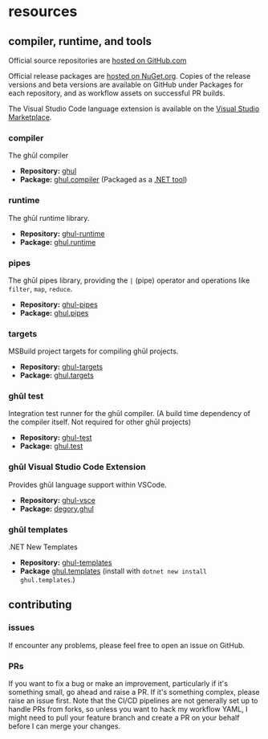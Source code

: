 # resources

## compiler, runtime, and tools

Official source repositories are [hosted on GitHub.com](https://github.com/degory)

Official release packages are [hosted on NuGet.org](https://www.nuget.org/packages?q=degory+ghul). Copies of the release versions and beta versions are available on GitHub under Packages for each repository, and as workflow assets on successful PR builds.

The Visual Studio Code language extension is available on the [Visual Studio Marketplace](https://marketplace.visualstudio.com/VSCode).


### compiler
The ghūl compiler
- **Repository:** [ghul](https://github.com/degory/ghul)
- **Package:** [ghul.compiler](https://www.nuget.org/packages/ghul.compiler) (Packaged as a [.NET tool](https://learn.microsoft.com/en-us/dotnet/core/tools/dotnet-tool-install))

### runtime
The ghūl runtime library.
- **Repository:** [ghul-runtime](https://github.com/degory/ghul-runtime)
- **Package:** [ghul.runtime](https://www.nuget.org/packages/ghul.runtime)

### pipes
The ghūl pipes library, providing the `|` (pipe) operator and operations like `filter`, `map`, `reduce`.
- **Repository:** [ghul-pipes](https://github.com/degory/ghul-pipes)
- **Package:** [ghul.pipes](https://www.nuget.org/packages/ghul.pipes)

### targets
MSBuild project targets for compiling ghūl projects.
- **Repository:** [ghul-targets](https://github.com/degory/ghul-targets)
- **Package:** [ghul.targets](https://www.nuget.org/packages/ghul.targets)

### ghūl test
Integration test runner for the ghūl compiler. (A build time dependency of the compiler itself. Not required for other ghūl projects)
- **Repository:** [ghul-test](https://github.com/degory/ghul-test) 
- **Package:** [ghul.test](https://www.nuget.org/packages/ghul.test)

### ghūl Visual Studio Code Extension
Provides ghūl language support within VSCode.
- **Repository:** [ghul-vsce](https://github.com/degory/ghul-vsce)
- **Package:** [degory.ghul](https://marketplace.visualstudio.com/items?itemName=degory.ghul)

### ghūl templates
.NET New Templates
- **Repository:** [ghul-templates](https://github.com/degory/ghul-templates)
- **Package** [ghul.templates](https://www.nuget.org/packages/ghul.templates) (install with `dotnet new install ghul.templates`.)

## contributing

### issues
If encounter any problems, please feel free to open an issue on GitHub.

### PRs
If you want to fix a bug or make an improvement, particularly if it's something small, go ahead and raise a PR. If it's something complex, please raise an issue first. Note that the CI/CD pipelines are not generally set up to handle PRs from forks, so unless you want to hack my workflow YAML, I might need to pull your feature branch and create a PR on your behalf before I can merge your changes.
